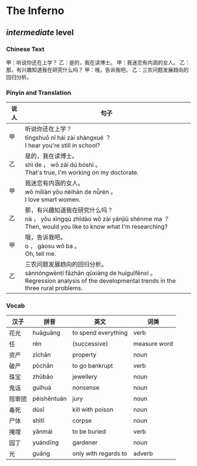 # The Inferno
## *intermediate* level

### Chinese Text
甲：听说你还在上学？
乙：是的，我在读博士。
甲：我迷恋有内涵的女人。
乙：那，有兴趣知道我在研究什么吗？
甲：哦，告诉我吧。
乙：三农问题发展趋向的回归分析。

### Pinyin and Translation
|说人|句子|
|----|----|
|甲|听说你还在上学？<br />tīngshuō nǐ hái zài shàngxué ？<br />I hear you're still in school?|
|乙|是的，我在读博士。<br />shì de ， wǒ zài dú bóshì 。<br />That's true, I'm working on my doctorate.|
|甲|我迷恋有内涵的女人。<br />wǒ míliàn yǒu nèihán de nǚrén 。<br />I love smart women.|
|乙|那，有兴趣知道我在研究什么吗？<br />nà ， yǒu xìngqù zhīdào wǒ zài yánjiū shénme ma ？<br />Then, would you like to know what I'm researching?|
|甲|哦，告诉我吧。<br />o ， gàosu wǒ ba 。<br />Oh, tell me.|
|乙|三农问题发展趋向的回归分析。<br />sānnóngwèntí fāzhǎn qūxiàng de huíguīfēnxi 。<br />Regression analysis of the developmental trends in the three rural problems.|
### Vocab
|汉子|拼音|英文|词类|
|----|----|----|----|
|花光|huāguāng|to spend everything|verb|
|任|rèn|(successive)|measure word|
|资产|zīchǎn|property|noun|
|破产|pòchǎn|to go bankrupt|verb|
|珠宝|zhūbǎo|jewellery|noun|
|鬼话|guǐhuà|nonsense|noun|
|陪审团|péishěntuán|jury|noun|
|毒死|dúsǐ|kill with poison|noun|
|尸体|shītǐ|corpse|noun|
|掩埋|yǎnmái|to be buried|verb|
|园丁|yuándīng|gardener|noun|
|光|guāng|only with regards to|adverb|